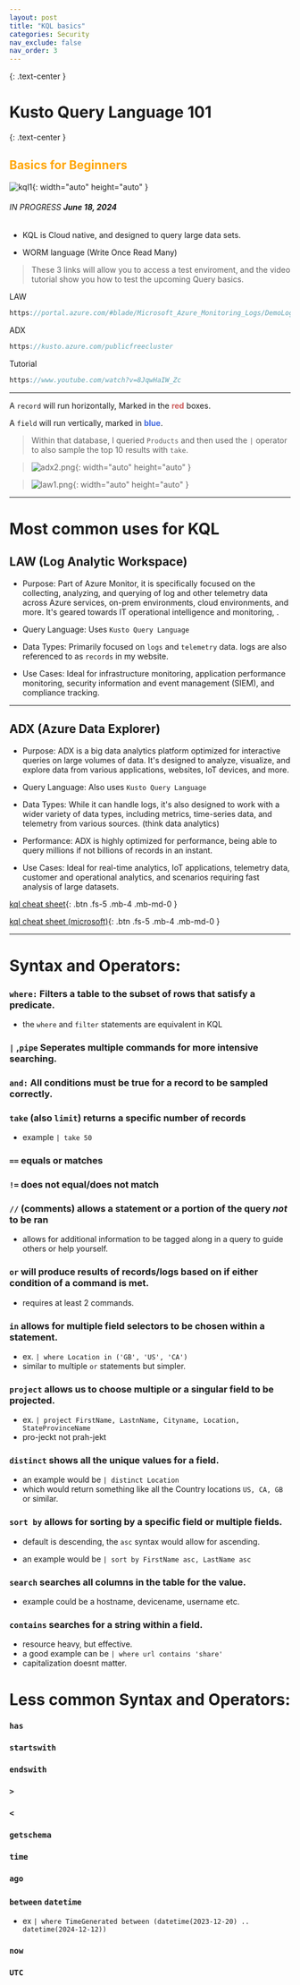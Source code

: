```yaml
---
layout: post
title: "KQL basics"
categories: Security
nav_exclude: false
nav_order: 3
---
```


{: .text-center }
# Kusto Query Language 101

{: .text-center }
## <span style="color: orange; font-weight: bold;">Basics for Beginners</span>

![kql1](/assets/kql1.jpg){: width="auto" height="auto" }

###### IN PROGRESS ***June 18, 2024***

- KQL is Cloud native, and designed to query large data sets.

- WORM language (Write Once Read Many)

> These 3 links will allow you to access a test enviroment, and the video tutorial show you how to test the upcoming Query basics.


LAW
```scss
https://portal.azure.com/#blade/Microsoft_Azure_Monitoring_Logs/DemoLogsBlade
```
ADX
```scss
https://kusto.azure.com/publicfreecluster
```

Tutorial
```scss
https://www.youtube.com/watch?v=8JqwHaIW_Zc
```

----

A `record` will run horizontally, Marked in the <span style="color: indianred; font-weight: bold;">red</span> boxes.

A `field` will run vertically, marked in <span style="color: royalblue; font-weight: bold;">blue</span>.

> Within that database, I queried `Products` and then used the `|` operator to also sample the top 10 results with `take`.

> ![adx2.png](/assets/adx2.png){: width="auto" height="auto" }

> 

> ![law1.png](/assets/law1.jpg){: width="auto" height="auto" }

----

# Most common uses for KQL


## LAW (Log Analytic Workspace)

- Purpose: Part of Azure Monitor, it is specifically focused on the collecting, analyzing, and querying of log and other telemetry data across Azure services, on-prem environments, cloud environments, and more. It's geared towards IT operational intelligence and monitoring, .

- Query Language: Uses `Kusto Query Language` 

- Data Types: Primarily focused on `logs` and `telemetry` data. logs are also referenced to as `records` in my website.

- Use Cases: Ideal for infrastructure monitoring, application performance monitoring, security information and event management (SIEM), and compliance tracking.

----

## ADX (Azure Data Explorer)

- Purpose: ADX is a big data analytics platform optimized for interactive queries on large volumes of data. It's designed to analyze, visualize, and explore data from various applications, websites, IoT devices, and more.

- Query Language: Also uses `Kusto Query Language`

- Data Types: While it can handle logs, it's also designed to work with a wider variety of data types, including metrics, time-series data, and telemetry from various sources. (think data analytics)

- Performance: ADX is highly optimized for performance, being able to query millions if not billions of records in an instant.

- Use Cases: Ideal for real-time analytics, IoT applications, telemetry data, customer and operational analytics, and scenarios requiring fast analysis of large datasets.



[kql cheat sheet]{: .btn .fs-5 .mb-4 .mb-md-0 } 

[kql cheat sheet (microsoft)]{: .btn .fs-5 .mb-4 .mb-md-0 } 


----

# Syntax and Operators:


### `where:` Filters a table to the subset of rows that satisfy a predicate.
- the `where` and `filter` statements are equivalent in KQL

### `|` ,`pipe` Seperates multiple commands for more intensive searching.

### `and:` All conditions must be true for a record to be sampled correctly.

### `take` (also `limit`) returns a specific number of records
- example `| take 50`

### `==` equals or matches

### `!=` does not equal/does not match

### `//` (comments) allows a statement or a portion of the query *not* to be ran
- allows for additional information to be tagged along in a query to guide others or help yourself.

### `or` will produce results of records/logs based on if either condition of a command is met.
- requires at least 2 commands.

### `in` allows for multiple field selectors to be chosen within a statement.
- ex. `| where Location in ('GB', 'US', 'CA')`
- similar to multiple `or` statements but simpler. 

### `project` allows us to choose multiple or a singular field to be projected.
- ex. `| project FirstName, LastnName, Cityname, Location, StateProvinceName`
- pro-jeckt not prah-jekt

### `distinct` shows all the unique values for a field.
- an example would be `| distinct Location`
- which would return something like all the Country locations `US, CA, GB` or similar.

### `sort by` allows for sorting by a specific field or multiple fields.
- default is descending, the `asc` syntax would allow for ascending.

- an example would be `| sort by FirstName asc, LastName asc`

### `search` searches all columns in the table for the value.
- example could be a hostname, devicename, username etc.

### `contains` searches for a string within a field.
- resource heavy, but effective.
- a good example can be `| where url contains 'share'`
- capitalization doesnt matter.

# Less common Syntax and Operators:

### `has`

### `startswith`

### `endswith`

### `>`

### `<`

### `getschema`

### `time`

### `ago`

### `between` `datetime`
- ex `| where TimeGenerated between (datetime(2023-12-20) .. datetime(2024-12-12))`

### `now`

### `UTC`
 


[kql cheat sheet]: https://www.cyber.engineer/kql-cheat-sheet-the-basics/

[kql cheat sheet (microsoft)]:https://learn.microsoft.com/en-us/azure/data-explorer/kusto/query/kql-quick-reference